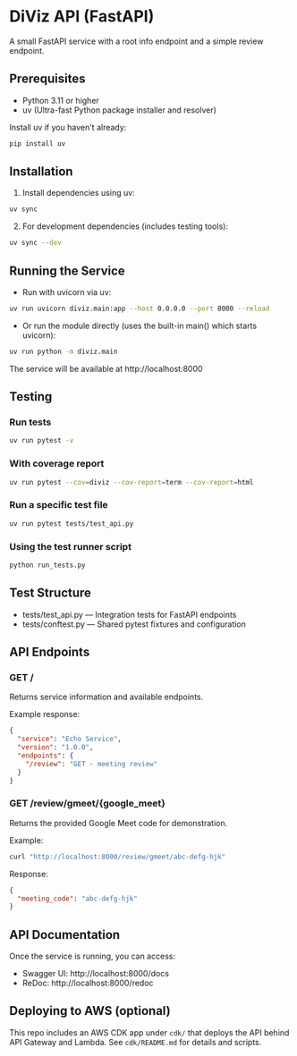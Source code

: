 # DiViz API (FastAPI)

A small FastAPI service with a root info endpoint and a simple review endpoint.

## Prerequisites

- Python 3.11 or higher
- uv (Ultra-fast Python package installer and resolver)

Install uv if you haven't already:
```bash
pip install uv
```

## Installation

1) Install dependencies using uv:
```bash
uv sync
```

2) For development dependencies (includes testing tools):
```bash
uv sync --dev
```

## Running the Service

- Run with uvicorn via uv:
```bash
uv run uvicorn diviz.main:app --host 0.0.0.0 --port 8000 --reload
```

- Or run the module directly (uses the built-in main() which starts uvicorn):
```bash
uv run python -m diviz.main
```

The service will be available at http://localhost:8000

## Testing

### Run tests
```bash
uv run pytest -v
```

### With coverage report
```bash
uv run pytest --cov=diviz --cov-report=term --cov-report=html
```

### Run a specific test file
```bash
uv run pytest tests/test_api.py
```

### Using the test runner script
```bash
python run_tests.py
```

## Test Structure

- tests/test_api.py — Integration tests for FastAPI endpoints
- tests/conftest.py — Shared pytest fixtures and configuration

## API Endpoints

### GET /
Returns service information and available endpoints.

Example response:
```json
{
  "service": "Echo Service",
  "version": "1.0.0",
  "endpoints": {
    "/review": "GET - meeting review"
  }
}
```

### GET /review/gmeet/{google_meet}
Returns the provided Google Meet code for demonstration.

Example:
```bash
curl "http://localhost:8000/review/gmeet/abc-defg-hjk"
```
Response:
```json
{
  "meeting_code": "abc-defg-hjk"
}
```

## API Documentation

Once the service is running, you can access:
- Swagger UI: http://localhost:8000/docs
- ReDoc: http://localhost:8000/redoc

## Deploying to AWS (optional)

This repo includes an AWS CDK app under `cdk/` that deploys the API behind API Gateway and Lambda. See `cdk/README.md` for details and scripts.
